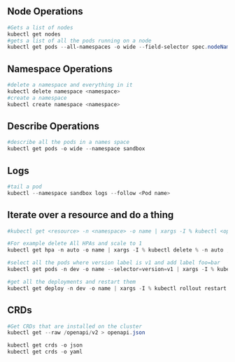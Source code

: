 ## Node Operations
```powershell
#Gets a list of nodes
kubectl get nodes
#gets a list of all the pods running on a node
kubectl get pods --all-namespaces -o wide --field-selector spec.nodeName=<node name>
```

## Namespace Operations
```powershell
#delete a namespace and everything in it
kubectl delete namespace <namespace>
#create a namespace
kubectl create namespace <namespace>
```

## Describe Operations
```powershell
#describe all the pods in a names space
kubectl get pods -o wide --namespace sandbox
```

## Logs
```powershell
#tail a pod
kubectl --namespace sandbox logs --follow <Pod name>
```

## Iterate over a resource and do a thing
```powershell 
#kubectl get <resource> -n <namespace> -o name | xargs -I % kubectl <operation> -n <namespace>

#For example delete All HPAs and scale to 1
kubectl get hpa -n auto -o name | xargs -I % kubectl delete % -n auto ; kubectl get deploy -n auto -o name | xargs -I % kubectl autoscale % --min=1 --max=1 -n auto

#select all the pods where version label is v1 and add label foo=bar
kubectl get pods -n dev -o name --selector=version=v1 | xargs -I % kubectl label % -n dev foo=bar

#get all the deployments and restart them
kubectl get deploy -n dev -o name | xargs -I % kubectl rollout restart % -n dev
```

## CRDs
```powershell 
#Get CRDs that are installed on the cluster
kubectl get --raw /openapi/v2 > openapi.json

kubectl get crds -o json
kubectl get crds -o yaml
```
